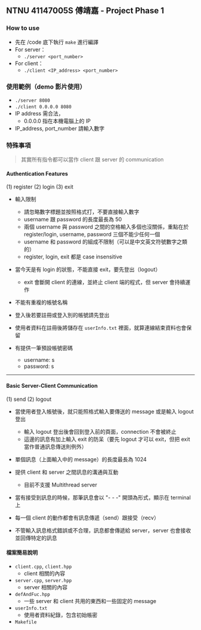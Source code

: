 ## NTNU 41147005S 傅靖嘉 - Project Phase 1

### How to use
- 先在 /code 底下執行 `make` 進行編譯 
- For server：
  - `./server <port_number>`
- For client：
  - `./client <IP_address> <port_number>`

### 使用範例（demo 影片使用）
- `./server 8080`
- `./client 0.0.0.0 8080`
- IP address 需合法，
  - 0.0.0.0 指在本機電腦上的 IP
- IP_address, port_number 請輸入數字

### 特殊事項
> 其實所有指令都可以當作 client 跟 server 的 communication
#### Authentication Features
(1) register <username> <password>
(2) login <username> <password>
(3) exit
- 輸入限制
  - 請忽略數字標題並按照格式打，不要直接輸入數字
  - username 跟 password 的長度最長為 50
  - 兩個 username 與 password 之間的空格輸入多個也沒關係，重點在於 register/login, username, password 三個不能少任何一個
  - username 和 password 的組成不限制（可以是中文英文符號數字之類的）
  - register, login, exit 都是 case insensitive
  
- 當今天是有 login 的狀態，不能直接 exit，要先登出（logout）
  - exit 會斷開 client 的連線，並終止 client 端的程式，但 server 會持續運作
  
- 不能有重複的帳號名稱
  
- 登入後若要註冊或登入別的帳號請先登出
  
- 使用者資料在註冊後將儲存在 `userInfo.txt` 裡面，就算連線結束資料也會保留

- 有提供一筆預設帳號密碼
  - username: s
  - password: s
  
---

#### Basic Server-Client Communication
(1) send <message>
(2) logout
- 當使用者登入帳號後，就只能照格式輸入要傳送的 message 或是輸入 logout 登出
  - 輸入 logout 登出後會回到登入前的頁面，connection 不會被終止
  - 這邊的訊息有加上輸入 exit 的防呆（要先 logout 才可以 exit，但把 exit 當作普通訊息傳送則例外）
- 單個訊息（上面輸入中的 message）的長度最長為 1024

- 提供 client 和 server 之間訊息的溝通與互動
  - 目前不支援 Multithread server

- 當有接受到訊息的時候，那筆訊息會以 "- - -" 開頭為形式，顯示在 terminal 上

- 每一個 client 的動作都會有訊息傳遞（send）跟接受（recv）

- 不管輸入訊息格式錯誤或不合理，訊息都會傳遞給 server，server 也會接收並回傳特定的訊息 

#### 檔案簡易說明
- `client.cpp`, `client.hpp`
  - client 相關的內容
- `server.cpp`, `server.hpp`
  - server 相關的內容
- `defAndFuc.hpp`
  - 一些 server 和 client 共用的東西和一些固定的 message
- `userInfo.txt`
  - 使用者資料紀錄，包含初始帳密
- `Makefile`
